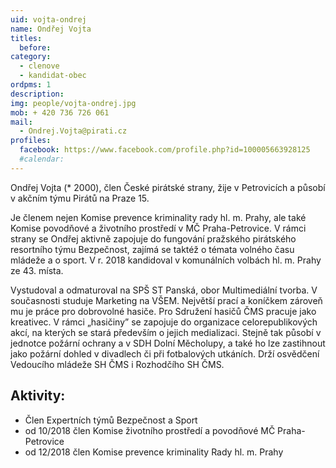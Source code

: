 ```yaml
---
uid: vojta-ondrej
name: Ondřej Vojta
titles:
  before: 
category:
  - clenove
  - kandidat-obec
ordpms: 1
description: 
img: people/vojta-ondrej.jpg
mob: + 420 736 726 061
mail:
  - Ondrej.Vojta@pirati.cz 
profiles:
  facebook: https://www.facebook.com/profile.php?id=100005663928125
  #calendar: 
---
```


Ondřej Vojta (* 2000), člen České pirátské strany, žije v Petrovicích a působí v akčním týmu Pirátů na Praze 15.

Je členem nejen Komise prevence kriminality rady hl. m. Prahy, ale také Komise povodňové a životního prostředí v MČ Praha-Petrovice. V rámci strany se Ondřej aktivně zapojuje do fungování pražského pirátského resortního týmu Bezpečnost, zajímá se taktéž o témata volného času mládeže a o sport.
V r. 2018 kandidoval v komunálních volbách hl. m. Prahy ze 43. místa.

Vystudoval a odmaturoval na SPŠ ST Panská, obor Multimediální tvorba. V současnosti studuje Marketing na VŠEM. Největší prací a koníčkem zároveň mu je práce pro dobrovolné hasiče. Pro Sdružení hasičů ČMS pracuje jako kreativec. V rámci „hasičiny” se zapojuje do organizace celorepublikových akcí, na kterých se stará především o jejich medializaci. Stejně tak působí v jednotce požární ochrany a v SDH Dolní Měcholupy, a také ho lze zastihnout jako požární dohled v divadlech či při fotbalových utkáních. Drží osvědčení Vedoucího mládeže SH ČMS i Rozhodčího SH ČMS.

## Aktivity:
- Člen Expertních týmů Bezpečnost a Sport
- od 10/2018 člen Komise životního prostředí a povodňové MČ Praha-Petrovice
- od 12/2018 člen Komise prevence kriminality Rady hl. m. Prahy

